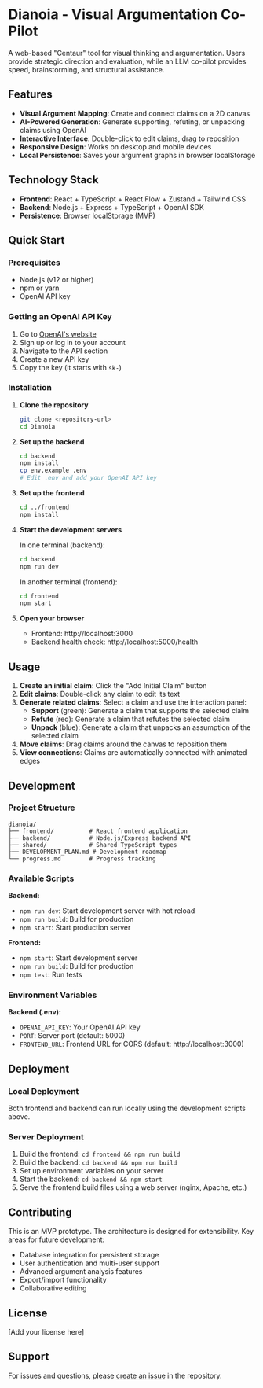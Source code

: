 # Dianoia - Visual Argumentation Co-Pilot

A web-based "Centaur" tool for visual thinking and argumentation. Users provide strategic direction and evaluation, while an LLM co-pilot provides speed, brainstorming, and structural assistance.

## Features

- **Visual Argument Mapping**: Create and connect claims on a 2D canvas
- **AI-Powered Generation**: Generate supporting, refuting, or unpacking claims using OpenAI
- **Interactive Interface**: Double-click to edit claims, drag to reposition
- **Responsive Design**: Works on desktop and mobile devices
- **Local Persistence**: Saves your argument graphs in browser localStorage

## Technology Stack

- **Frontend**: React + TypeScript + React Flow + Zustand + Tailwind CSS
- **Backend**: Node.js + Express + TypeScript + OpenAI SDK
- **Persistence**: Browser localStorage (MVP)

## Quick Start

### Prerequisites

- Node.js (v12 or higher)
- npm or yarn
- OpenAI API key

### Getting an OpenAI API Key

1. Go to [OpenAI's website](https://platform.openai.com/)
2. Sign up or log in to your account
3. Navigate to the API section
4. Create a new API key
5. Copy the key (it starts with `sk-`)

### Installation

1. **Clone the repository**
   ```bash
   git clone <repository-url>
   cd Dianoia
   ```

2. **Set up the backend**
   ```bash
   cd backend
   npm install
   cp env.example .env
   # Edit .env and add your OpenAI API key
   ```

3. **Set up the frontend**
   ```bash
   cd ../frontend
   npm install
   ```

4. **Start the development servers**

   In one terminal (backend):
   ```bash
   cd backend
   npm run dev
   ```

   In another terminal (frontend):
   ```bash
   cd frontend
   npm start
   ```

5. **Open your browser**
   - Frontend: http://localhost:3000
   - Backend health check: http://localhost:5000/health

## Usage

1. **Create an initial claim**: Click the "Add Initial Claim" button
2. **Edit claims**: Double-click any claim to edit its text
3. **Generate related claims**: Select a claim and use the interaction panel:
   - **Support** (green): Generate a claim that supports the selected claim
   - **Refute** (red): Generate a claim that refutes the selected claim
   - **Unpack** (blue): Generate a claim that unpacks an assumption of the selected claim
4. **Move claims**: Drag claims around the canvas to reposition them
5. **View connections**: Claims are automatically connected with animated edges

## Development

### Project Structure

```
dianoia/
├── frontend/          # React frontend application
├── backend/           # Node.js/Express backend API
├── shared/            # Shared TypeScript types
├── DEVELOPMENT_PLAN.md # Development roadmap
└── progress.md        # Progress tracking
```

### Available Scripts

**Backend:**
- `npm run dev`: Start development server with hot reload
- `npm run build`: Build for production
- `npm start`: Start production server

**Frontend:**
- `npm start`: Start development server
- `npm run build`: Build for production
- `npm test`: Run tests

### Environment Variables

**Backend (.env):**
- `OPENAI_API_KEY`: Your OpenAI API key
- `PORT`: Server port (default: 5000)
- `FRONTEND_URL`: Frontend URL for CORS (default: http://localhost:3000)

## Deployment

### Local Deployment
Both frontend and backend can run locally using the development scripts above.

### Server Deployment
1. Build the frontend: `cd frontend && npm run build`
2. Build the backend: `cd backend && npm run build`
3. Set up environment variables on your server
4. Start the backend: `cd backend && npm start`
5. Serve the frontend build files using a web server (nginx, Apache, etc.)

## Contributing

This is an MVP prototype. The architecture is designed for extensibility. Key areas for future development:

- Database integration for persistent storage
- User authentication and multi-user support
- Advanced argument analysis features
- Export/import functionality
- Collaborative editing

## License

[Add your license here]

## Support

For issues and questions, please [create an issue](link-to-issues) in the repository. 